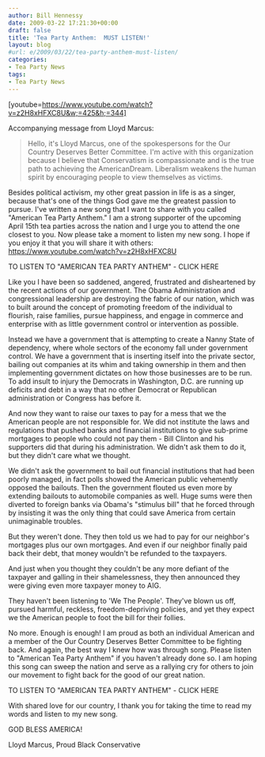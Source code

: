 ```yaml
---
author: Bill Hennessy
date: 2009-03-22 17:21:30+00:00
draft: false
title: 'Tea Party Anthem:  MUST LISTEN!'
layout: blog
#url: e/2009/03/22/tea-party-anthem-must-listen/
categories:
- Tea Party News
tags:
- Tea Party News
---
```


[youtube=https://www.youtube.com/watch?v=z2H8xHFXC8U&w;=425&h;=344]

Accompanying message from Lloyd Marcus:


> Hello, it's Lloyd Marcus, one of the spokespersons for the Our Country Deserves Better Committee.  I'm active with this organization because I believe that Conservatism is compassionate and is the true path to achieving the AmericanDream. Liberalism weakens the human spirit by encouraging people to view themselves as victims.

Besides political activism, my other great passion in life is as a singer, because that's one of the things God gave me the greatest passion to pursue.  I've written a new song that I want to share with you called "American Tea Party Anthem."  I am a strong supporter of the upcoming April 15th tea parties across the nation and I urge you to attend the one closest to you.  Now please take a moment to listen my new song.  I hope if you enjoy it that you will share it with others:  https://www.youtube.com/watch?v=z2H8xHFXC8U

TO LISTEN TO "AMERICAN TEA PARTY ANTHEM" - CLICK HERE

Like you I have been so saddened, angered, frustrated and disheartened by the recent actions of our government.  The Obama Administration and congressional leadership are destroying the fabric of our nation, which was to built around the concept of promoting freedom of the individual to flourish, raise families, pursue happiness, and engage in commerce and enterprise with as little government control or intervention as possible.

Instead we have a government that is attempting to create a Nanny State of dependency, where whole sectors of the economy fall under government control.  We have a government that is inserting itself into the private sector, bailing out companies at its whim and taking ownership in them and then implementing government dictates on how those businesses are to be run.  To add insult to injury the Democrats in Washington, D.C. are running up deficits and debt in a way that no other Democrat or Republican administration or Congress has before it.

And now they want to raise our taxes to pay for a mess that we the American people are not responsible for.  We did not institute the laws and regulations that pushed banks and financial institutions to give sub-prime mortgages to people who could not pay them - Bill Clinton and his supporters did that during his administration.  We didn't ask them to do it, but they didn't care what we thought.

We didn't ask the government to bail out financial institutions that had been poorly managed, in fact polls showed the American public vehemently opposed the bailouts.  Then the government flouted us even more by extending bailouts to automobile companies as well.  Huge sums were then diverted to foreign banks via Obama's "stimulus bill" that he forced through by insisting it was the only thing that could save America from certain unimaginable troubles.

But they weren't done.  They then told us we had to pay for our neighbor's mortgages plus our own mortgages.  And even if our neighbor finally paid back their debt, that money wouldn't be refunded to the taxpayers.

And just when you thought they couldn't be any more defiant of the taxpayer and galling in their shamelessness, they then announced they were giving even more taxpayer money to AIG.

They haven't been listening to 'We The People'.  They've blown us off, pursued harmful, reckless, freedom-depriving policies, and yet they expect we the American people to foot the bill for their follies.

No more.  Enough is enough!  I am proud as both an individual American and a member of the Our Country Deserves Better Committee to be fighting back.  And again, the best way I knew how was through song.  Please listen to "American Tea Party Anthem" if you haven't already done so.  I am hoping this song can sweep the nation and serve as a rallying cry for others to join our movement to fight back for the good of our great nation.

TO LISTEN TO "AMERICAN TEA PARTY ANTHEM" - CLICK HERE

With shared love for our country, I thank you for taking the time to read my words and listen to my new song.

GOD BLESS AMERICA!

Lloyd Marcus, Proud Black Conservative
